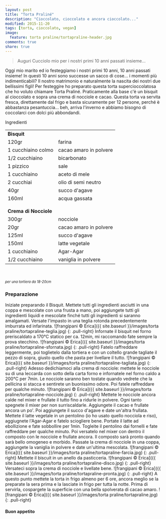 ```yaml
---
layout: post
title: "Torta Praliné"
description: "Cioccolato, cioccolato e ancora cioccolato..."
modified: 2015-11-20
tags: [torta, cioccolato, vegan]
image:
  feature: torta praline/tortapraline-header.jpg
comments: true
share: true
---
```


> Auguri Cucciolo mio per i nostri primi 10 anni passati insieme...

Oggi mio marito ed io festeggiamo i nostri primi 10 anni, 10 anni passati insieme! In questi 10 anni sono successe un sacco di cose... i momenti più indimenticabili? Il nostro matrimonio e naturalmente la nascita dei nostri due bellissimi figli! Per festeggire ho preparato questa torta supercioccolatosa che ho voluto chiamare Torta Praliné. Praticamente alla base c'è un bisquit al cioccolato e sopra una crema di nocciole e cacao. Questa torta va servita fresca, direttamente dal frigo e basta sicuramente per 12 persone, perché è abbastanza pesantuccia... beh, arriva l'inverno e abbiamo bisogno di coccolarci con dolci più abbondandi.


<div class="ingredients">
  <div class="ingredients-title">Ingredienti</div>
  <table>
    <tbody>
      <tr>
        <td colspan="2"><b>Bisquit</b></td>
      </tr>
      <tr>
        <td>120gr</td>
        <td>farina</td>
      </tr>
      <tr>
        <td>1 cucchiaino colmo</td>
        <td>cacao amaro in polvere</td>
      </tr>
      <tr>
        <td>1/2 cucchiaino</td>
        <td>bicarbonato</td>
      </tr>
      <tr>
        <td>1 pizzico</td>
        <td>sale</td>
      </tr>
      <tr>
        <td>1 cucchiaino</td>
        <td>aceto di mele</td>
      </tr>
      <tr>
        <td>2 cucchiai</td>
        <td>olio di semi neutro</td>
      </tr>
      <tr>
        <td>40gr</td>
        <td>succo d'agave</td>
      </tr>
      <tr>
        <td>160ml</td>
        <td>acqua gassata</td>
      </tr>
      <tr style="height: 15px;"></tr>
      <tr>          
        <td colspan="2"><b>Crema di Nocciole</b></td>
      </tr>
      <tr>
        <td>300gr</td>
        <td>nocciole</td>
      </tr>
      <tr>
        <td>20gr</td>
        <td>cacao amaro in polvere</td>
      </tr>
      <tr>
        <td>125ml</td>
        <td>succo d'agave</td>
      </tr>
      <tr>
        <td>150ml</td>
        <td>latte vegetale</td>
      </tr>
      <tr>
        <td>1 cucchiaino</td>
        <td>Agar-Agar</td>
      </tr>
      <tr>
        <td>1/2 cucchiaino</td>
        <td>vaniglia in polvere</td>
      </tr>
    </tbody>
  </table>
  <br></br>
  <i class="pull-right" style="font-size: 80%;">per una tortiera da 18-20cm</i>
</div>


<h3>
  <font color="grey">
    <i class="icon-cogs"></i>
  </font> Preparazione
</h3>

Iniziate preparando il Bisquit. Mettete tutti gli ingredienti asciutti in una coppa e mescolate con una frusta a mano, poi aggiungete tutti gli ingredienti liquidi e mescolate finché tutti gli ingredienti si saranno amalgamati. Versate l'impasto in una teglia rotonda precedentemente imburrata ed infarinata.
![frangipani © Erica]({{ site.baseurl }}/images/torta praline/tortapraline-teglia.jpg)
{: .pull-right}
Infornate il bisquit nel forno preriscaldato a 170°C statico per ca. 12min, mi raccomando fate sempre la prova stecchino.
![frangipani © Erica]({{ site.baseurl }}/images/torta praline/tortapraline-sfornata.jpg)
{: .pull-right}
Fatelo raffreddare leggermente, poi toglietelo dalla tortiera e con un coltello grande tagliate il pezzo di sopra, giusto quello che pasta per livellare il tutto.
![frangipani © Erica]({{ site.baseurl }}/images/torta praline/tortapraline-tagliata.jpg)
{: .pull-right}
Adesso dedichiamoci alla crema di nocciole: mettete le nocciole su di una leccarda con sotto della carta forno e infornatele nel forno caldo a 200°C per 7min. Le nocciole saranno ben tostate quando vedrete che la pellicina si stacca e sentirete un buonissimo odore. Poi fatele raffreddare per qualche minuto. 
![frangipani © Erica]({{ site.baseurl }}/images/torta praline/tortapraline-nocciole.jpg)
{: .pull-right}
Mettete le nocciole ancora calde nel mixer e frullate il tutto fino a ridurle in polvere. Ogni tanto spegnete il mixer per non surriscaldarle. Aggiungete il cacao e frullate ancora un po'. Poi aggiungete il succo d'agave e date un'altra frullata. Mettete il latte vegetale in un pentolino (io ho usato quello nocciola e riso), aggiugnete l'Agar-Agar e fatelo sciogliere bene. Portate il latte ad ebollizione e fate sobbollire per 1min. Togleite il pentolino dai fornelli e fate raffreddare per qualche minuto. Poi versatelo nel mixer con dentro il composto con le nocciole e frullate ancora. Il composto sarà pronto quando sarà bello omogeneo e morbido. Passate la crema di nocciole in una coppa, aggiungete la vaniglia in polvere e date un'ultima mescolata.
![frangipani © Erica]({{ site.baseurl }}/images/torta praline/tortapraline-farcia.jpg)
{: .pull-right}
Mettete il biscuit in un anello da pasticceria.
![frangipani © Erica]({{ site.baseurl }}/images/torta praline/tortapraline-disco.jpg)
{: .pull-right}
Versateci sopra la crema di nocciole e livellate bene.
![frangipani © Erica]({{ site.baseurl }}/images/torta praline/tortapraline-pronta.jpg)
{: .pull-right}
A questo punto mettete la torta in frigo almeno per 6 ore, ancora meglio se la preparate la sera prima e la lasciate in frigo per tutta la notte. Prima di servirla, cospargete la superficie con una bella spolverata di cacao amaro.
![frangipani © Erica]({{ site.baseurl }}/images/torta praline/tortapraline.jpg)
{: .pull-right}


<h4>Buon appetito
  <font color="red">
    <i class="icon-smile"></i>
  </font>
</h4>
